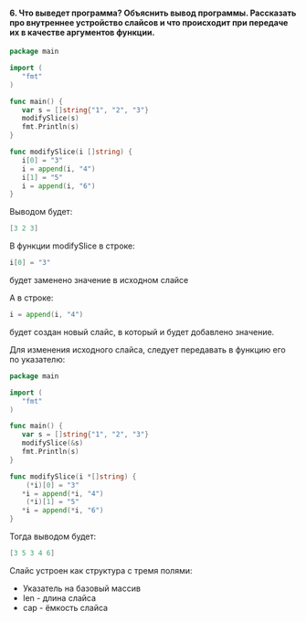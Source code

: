#### 6. Что выведет программа? Объяснить вывод программы. Рассказать про внутреннее устройство слайсов и что происходит при передаче их в качестве аргументов функции.

```go   
package main

import (
   "fmt"
)

func main() {
   var s = []string{"1", "2", "3"}
   modifySlice(s)
   fmt.Println(s)
}

func modifySlice(i []string) {
   i[0] = "3"
   i = append(i, "4")
   i[1] = "5"
   i = append(i, "6")
}
``` 

Выводом будет: 
```go
[3 2 3]
```

В функции modifySlice в строке:
```go
i[0] = "3"
```
будет заменено значение в исходном слайсе

А в строке:
```go
i = append(i, "4")
```

будет создан новый слайс, в который и будет добавлено значение.

Для изменения исходного слайса, следует передавать в функцию его по указателю:
```go
package main

import (
   "fmt"
)

func main() {
   var s = []string{"1", "2", "3"}
   modifySlice(&s)
   fmt.Println(s)
}

func modifySlice(i *[]string) {
	(*i)[0] = "3"
   *i = append(*i, "4")
	(*i)[1] = "5"
   *i = append(*i, "6")
}
```

Тогда выводом будет:
```go
[3 5 3 4 6]
```

Слайс устроен как структура с тремя полями:
* Указатель на базовый массив
* len - длина слайса
* cap - ёмкость слайса